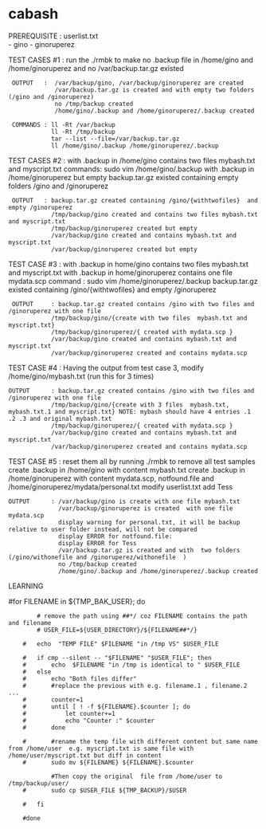 # cabash
PREREQUISITE : userlist.txt   
				 - gino
				 - ginoruperez

TEST CASES #1 :  run the ./rmbk to make no .backup file in /home/gino and /home/ginoruperez  and no /var/backup.tar.gz existed

     OUTPUT   :  /var/backup/gino, /var/backup/ginoruperez are created 
	 			 /var/backup.tar.gz is created and with empty two folders (/gino and /ginoruperez)
	 			 no /tmp/backup created
	 			 /home/gino/.backup and /home/ginoruperez/.backup created

	 COMMANDS : ll -Rt /var/backup
	 			ll -Rt /tmp/backup
	 			tar --list --file=/var/backup.tar.gz
				ll /home/gino/.backup /home/ginoruperez/.backup 


TEST CASES #2 : with .backup in /home/gino  contains two files mybash.txt and myscript.txt    commands: sudo vim /home/gino/.backup
                with .backup in /home/ginoruperez  but empty
                backup.tar.gz existed containing empty folders /gino and /ginoruperez

     OUTPUT   : backup.tar.gz created containing /gino/{withtwofiles}  and empty /ginoruperez 
                /tmp/backup/gino created and contains two files mybash.txt and myscript.txt
                /tmp/backup/ginoruperez created but empty
                /var/backup/gino created and contains mybash.txt and myscript.txt
                /var/backup/ginoruperez created but empty
    

TEST CASE #3   : with .backup in home/gino contains two files mybash.txt and myscript.txt
                 with .backup in home/ginoruperez contains one file  mydata.scp           command : sudo vim /home/ginoruperez/.backup
                 backup.tar.gz existed containing /gino/{withtwofiles}  and empty /ginoruperez 

     OUTPUT  	: backup.tar.gz created contains /gino with two files and /ginoruperez with one file
                /tmp/backup/gino/{create with two files  mybash.txt and myscript.txt}
                /tmp/backup/ginoruperez/{ created with mydata.scp }
                /var/backup/gino created and contains mybash.txt and myscript.txt
                /var/backup/ginoruperez created and contains mydata.scp

TEST CASE #4	: Having the output from test case 3, modify /home/gino/mybash.txt    (run this for 3 times)

	OUTPUT 		: backup.tar.gz created contains /gino with two files and /ginoruperez with one file
                /tmp/backup/gino/{create with 3 files  mybash.txt, mybash.txt.1 and myscript.txt} NOTE: mybash should have 4 entries .1 .2 .3 and original mybash.txt
                /tmp/backup/ginoruperez/{ created with mydata.scp }
                /var/backup/gino created and contains mybash.txt and myscript.txt
                /var/backup/ginoruperez created and contains mydata.scp
				  
                 
TEST CASE #5	: reset them all by running ./rmbk  to remove all test samples
				  create .backup in /home/gino with  content mybash.txt
				  create .backup in /home/ginoruperez with content mydata.scp, notfound.file  and /home/ginoruperez/mydata/personal.txt
				  modify userlist.txt add Tess
				  

	OUTPUT		: /var/backup/gino is create with one file mybash.txt
				  /var/backup/ginoruperez is created  with one file mydata.scp
				  display warning for personal.txt, it will be backup relative to user folder instead, will not be compared 
				  display ERROR for notfound.file:
				  display ERROR for Tess 
	 			  /var/backup.tar.gz is created and with  two folders (/gino/withonefile and /ginoruperez/withonefile  )
	 			  no /tmp/backup created
	 			  /home/gino/.backup and /home/ginoruperez/.backup created


LEARNING 


#for FILENAME in ${TMP_BAK_USER}; do

			# remove the path using ##*/ coz FILENAME contains the path and filename
			# USER_FILE=${USER_DIRECTORY}/${FILENAME##*/}

		#	echo  "TEMP FILE" $FILENAME "in /tmp VS" $USER_FILE

		#	if cmp --silent -- "$FILENAME" "$USER_FILE"; then
		#		echo  $FILENAME "in /tmp is identical to " $USER_FILE
		#	else
		#		echo "Both files differ"
		#		#replace the previous with e.g. filename.1 , filename.2 ... 
		#		counter=1
		#		until [ ! -f ${FILENAME}.$counter ]; do
		#			let counter+=1
		#			echo "Counter :" $counter
		#		done

		#		#rename the temp file with different content but same name from /home/user  e.g. myscript.txt is same file with /home/user/myscript.txt but diff in content
		#		sudo mv ${FILENAME} ${FILENAME}.$counter

				#Then copy the original  file from /home/user to /tmp/backup/user/
		#		sudo cp $USER_FILE ${TMP_BACKUP}/$USER

		#	fi

		#done